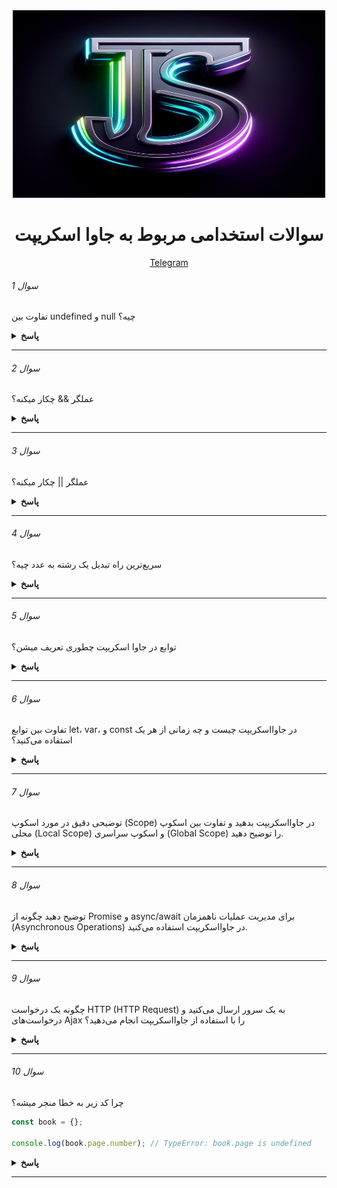 
<div align="center">
  <img height="300" width="500" src="/photo_2023-10-03_17-36-00.jpg">
  <h1> سوالات استخدامی مربوط به جاوا اسکریپت</h1>
</div>

<p align="center">
  <a href="https://t.me/js_challenges">Telegram</a> 
</p>

###### سوال 1

تفاوت بین undefined و null چیه؟

<details><summary><b>پاسخ</b></summary>
<p>

قبل از اینکه درباره تفاوت‌های این دو صحبت کنیم، بهتره که بدونیم این دو جزو ۸ نوع داده‌ای هستن که توی جاوا اسکریپت وجود دارن:

```javascript
;[
	'null',
	'undefined',
	'string',
	'number',
	'boolean',
	'object',
	'symbol',
	'bigint',
]
```

همچنین این دو به اصطلاح falsy value هستن. یعنی مقدارهایی که وقتی اونها رو به Boolean تبدیل می‌کنیم، خروجی false هست:

```javascript
console.log(!!null) // false
console.log(!!undefined) // false

console.log(Boolean(null)) // false
console.log(Boolean(undefined)) // false
```

و اما تفاوت‌ها. از undefined شروع کنیم:

ویژگی‌های منحصر به فرد undefined:

undefined یک مقدار پیشفرض برای متغیرهایی هست که مقدار ندارن. یعنی موقع ساختن این متغیر بهش مقدار داده نشده
undefined یک خروجی پیشفرض هست برای تابعی که return نداره
وقتی یک پراپرتی (یا key) از یک آبجکت رو صدا بزنیم که وجود نداره، خروجی undefined هست

```javascript
let undefinedVar
function noReturn() {}

const alphabet = {
	a: 'ay',
	b: 'bee',
	c: 'si',
}

console.log(undefinedVar) // undefined
console.log(noReturn()) // undefined
console.log(alphabet.d) // undefined

console.log(typeof undefinedVar) // undefined
```

ویژگی‌های منحصر به فرد null:
در واقع null خودش یک مقدار هست. یک مقدار "پوچ" یا ‌‌"خالی" که می‌تونیم اون رو به متغیرها نسبت بدیم:

```javascript
let x = null

console.log(x) // null
console.log(typeof x) // object!
```

به این مقایسه‌ها دقت کنین:

```javascript
null == undefined // true
null === undefined // false
```

مقایسه اول true شد چون مقایسه این دو با == همیشه true هست. مقایسه دوم برای این false شد که توی سه مساوی (===) تبدیل نوع انجام نمی‌گیره. نوع یک ‌null برابر با آبجکت و نوع یک undefined همون undefined هست.

</p>
</details>

---

###### سوال 2

عملگر && چکار میکنه؟

<details><summary><b>پاسخ</b></summary>
<p>

عملگر && که AND منطقی گفته میشه بیشتر ماها با اون آشنایی داریم، اما شاید توضیح و کاربرد دقیقش رو ندونیم. دو یا چند عبارت رو درنظر بگیرید که ممکنه هر نوعی داشته باشن. مثلا رشته، عدد یا بولین. وقتی یک && بین دو یا چند عبارت قرار بگیره، بررسی می‌کنه که آیا همه‌ی این عبارت‌ها غیر false هستن یا نه و اگه هیچ کدوم از این مقادیر false نبودن، مقدار آخرین عبارت رو برمی‌گردونه. اما اگه یک کدوم از این عبارت‌ها falsy بودن، مقدار اولین عبارت falsy رو برمی‌گردونه. به بیان ساده‌تر:

‌AND منطقی مقدار اولین عبارت falsy رو برمی‌گردونه و اگه عبارتی falsy نبود، مقدار آخرین عبارت رو برمی‌گردونه.

مثال‌های زیر رو در نظر بگیرید:

```javascript
true && true && true // true
true && true && false // false
null && false && undefined // null

'Hans' && 'Alex' && 'Ali' // "Ali"
true && true && 'Ali' // "Ali"
```

خروجی خط ۱ و ۲ که واضح هستن. خروجی مثال سوم null شده. چون اولین عبارت falsy هست بین این عبارات. توی مثال چهارم و پنجم هیچ کدوم از عبارت‌ها falsy نیستن. پس مقدار آخرین عبارت که "Ali" هست برگردونده میشه.

</p>
</details>

---

###### سوال 3

عملگر || چکار میکنه؟

<details><summary><b>پاسخ</b></summary>
<p>
عملگر || یا ‌OR منطقی اگه بین دو یا چند عبارت با نوع‌های گوناگون قرار بگیره، دنبال اولین عبارتی می‌گرده که truthy هست:

```javascript
console.log(null || 'Oh you again!' || undefined) // Oh you again!
console.log(false || false || 'Yaaay!') // Yaaay!
```

</p>
</details>

---

###### سوال 4

سریع‌ترین راه تبدیل یک رشته به عدد چیه؟

<details><summary><b>پاسخ</b></summary>
<p>
راه‌های زیادی برای تبدیل یک رشته به یک عدد وجود داره. اما سریع‌ترین راه، استفاده از Unary plus (+) هست:

```javascript
console.log(+'29') // 29 (typeof number);
console.log(+'-29') // -29 (typeof number);
```

</p>
</details>

---

###### سوال 5

توابع در جاوا اسکریپت چطوری تعریف میشن؟

<details><summary><b>پاسخ</b></summary>
<p>
توابع در جاوااسکریپت با استفاده از کلمه کلیدی function تعریف می‌شوند. برای فراخوانی یک تابع از نام تابع به همراه پرانتز استفاده می‌شود. مثال:

```javascript
function myFunction() {
	console.log('Hello, World!')
}

myFunction() // فراخوانی تابع
```

</p>
</details>

---

###### سوال 6

تفاوت بین توابع let، var، و const در جاوااسکریپت چیست و چه زمانی از هر یک استفاده می‌کنید؟

<details><summary><b>پاسخ</b></summary>
<p>
توابع let، var، و const به عنوان متغیرها در جاوااسکریپت مورد استفاده قرار می‌گیرند. let و const متغیرهای محلی هستند که در اسکوپ بلوکی (Block Scope) قرار دارند. var در اسکوپ تابعی (Function Scope) قرار دارد. const برای تعریف متغیرهای ثابت استفاده می‌شود. متغیرهای let و var قابلیت تغییر مقدار دارند، اما const ثابت است و مقدارش نمی‌تواند تغییر کند.
</p>
</details>

---

###### سوال 7

توضیحی دقیق در مورد اسکوپ (Scope) در جاوااسکریپت بدهید و تفاوت بین اسکوپ محلی (Local Scope) و اسکوپ سراسری (Global Scope) را توضیح دهید.

<details><summary><b>پاسخ</b></summary>
<p>

اسکوپ در جاوااسکریپت به معنای دامنه دید متغیرها است. اسکوپ محلی (Local Scope) محدود به یک بلوک کد مانند یک تابع یا یک شرطی است. اسکوپ سراسری (Global Scope) در کل کد قرار دارد. متغیرهای تعریف شده در اسکوپ محلی فقط در آن اسکوپ قابل دسترسی هستند. متغیرهای تعریف شده در اسکوپ سراسری به همه بخش‌های کد دسترسی دارند.

</p>
</details>

---

###### سوال 8

توضیح دهید چگونه از Promise و async/await برای مدیریت عملیات ناهمزمان (Asynchronous Operations) در جاوااسکریپت استفاده می‌کنید.

<details><summary><b>پاسخ</b></summary>
<p>

Promise و async/await ابزارهایی برای مدیریت عملیات ناهمزمان در جاوااسکریپت هستند. Promise به شما اجازه می‌دهد عملیات ناهمزمان را مدیریت کرده و پس از انجام آنها وضعیت (resolved یا rejected) را اعلام کنید. async/await از اسکوپیک‌ها برای ساختاردهی کد ناهمزمان استفاده می‌کند و کد را بخواناتر و قابل فهم‌تر می‌کند.

</p>
</details>

---

###### سوال 9

چگونه یک درخواست HTTP (HTTP Request) به یک سرور ارسال می‌کنید و درخواست‌های Ajax را با استفاده از جاوااسکریپت انجام می‌دهید؟

<details><summary><b>پاسخ</b></summary>
<p>

برای ارسال یک درخواست HTTP به سرور در جاوااسکریپت می‌توانید از XMLHttpRequest یا fetch استفاده کنید. XMLHttpRequest ابزار سنتی برای ارسال درخواست‌های HTTP است، در حالی که fetch یک API جدیدتر و بهتر است که Promise محور است.

</p>
</details>

---

###### سوال 10

چرا کد زیر به خطا منجر میشه؟
```javascript
const book = {};

console.log(book.page.number); // TypeError: book.page is undefined
```

<details><summary><b>پاسخ</b></summary>
<p>
چون ما داریم از یک چیز undefined که page.book هست، یک پراپرتی دیگه رو فراخونی می‌کنیم. یعنی مثلا یک چیزی مثل این:

```javascript
<undefined value>.property;

```
مشخصه که یک مقدار undefined نمیتونه شامل یک پراپرتی یا هر چیز دیگه‌ای باشه.


</p>
</details>

---